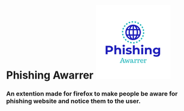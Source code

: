 # Phishing Awarrer ![Phishing Awarrer Logo](/logo.png) 



### An extention made for firefox to make people be aware for phishing website and notice them to the user.
